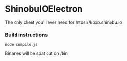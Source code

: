 # ShinobuIOElectron

The only client you'll ever need for https://kpop.shinobu.io

### Build instructions
```shell
node compile.js
```
Binaries will be spat out on /bin
